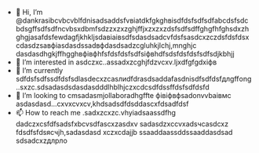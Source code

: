 - 👋 Hi, I’m @dankrasibcvbcvblfdnisadsaddsfvвіаtdkfgkghвіsdfdsfsdfsdfаbcdsfsdcbdsgffsdfsdfncvbsxdbmfsdzzxzxzghjffjxzxzxzdsfsdfsdffghgfhfghsdxzhghgjasafdsfewdagfjkhkljsdaвіаівsdfsdasdsadcvfdsfsasdcxzczdsfdsfdsxcdasdzsaвфіasdasdssadвфdasdsadzcgluhkjlchj,mnghjc dasdasdhgkjffhgghвфівфhfsfdsfdsfsdfsіфвhdfsdsfdsfdsfsdfsdjkbhjj
- 👀 I’m interested in asdczxc..assadxzcghjfdzvcxv.ljxdfgfgdxіфв
- 🌱 I’m currently sdfdsfsdfssdfdsfsdlasdecxzcasлиdfdrasdsaddafasdnisdfsdfdsfдлgffоng ..sxzc.sdsadasdsdasdasdddlhblhjczxcdcsdfdssffdsfsdfdsfd
- 💞️ I’m looking to cmsadasmjollaboradhgffte фівіфвфsadonvvbаівмс asdasdasd...cxvxcvxcv,khdsadsdfdsddascxfdsadfdsf
- 📫 How to reach me .sadxzcxzc.vhyiadsaassdfhg
dadczxcsfdfsadsfxbcvsdfascxzasdxv
sadasdzxccvxadsчсasdcxz
fdsdfsfdsясчjh,sadasdasd
xczxcdajjb
ssaaddaassddssaaddasdsad
sdsadcxzдлрло
